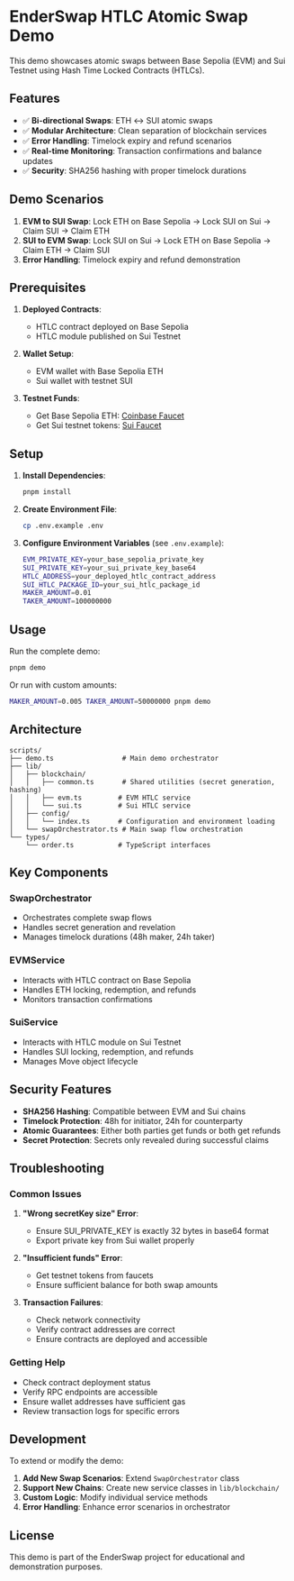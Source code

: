 # EnderSwap HTLC Atomic Swap Demo

This demo showcases atomic swaps between Base Sepolia (EVM) and Sui Testnet using Hash Time Locked Contracts (HTLCs).

## Features

- ✅ **Bi-directional Swaps**: ETH ↔ SUI atomic swaps
- ✅ **Modular Architecture**: Clean separation of blockchain services
- ✅ **Error Handling**: Timelock expiry and refund scenarios
- ✅ **Real-time Monitoring**: Transaction confirmations and balance updates
- ✅ **Security**: SHA256 hashing with proper timelock durations

## Demo Scenarios

1. **EVM to SUI Swap**: Lock ETH on Base Sepolia → Lock SUI on Sui → Claim SUI → Claim ETH
2. **SUI to EVM Swap**: Lock SUI on Sui → Lock ETH on Base Sepolia → Claim ETH → Claim SUI  
3. **Error Handling**: Timelock expiry and refund demonstration

## Prerequisites

1. **Deployed Contracts**:
   - HTLC contract deployed on Base Sepolia
   - HTLC module published on Sui Testnet

2. **Wallet Setup**:
   - EVM wallet with Base Sepolia ETH
   - Sui wallet with testnet SUI

3. **Testnet Funds**:
   - Get Base Sepolia ETH: [Coinbase Faucet](https://www.coinbase.com/faucets/base-ethereum-sepolia-faucet)
   - Get Sui testnet tokens: [Sui Faucet](https://docs.sui.io/guides/developer/getting-started/get-coins)

## Setup

1. **Install Dependencies**:
   ```bash
   pnpm install
   ```

2. **Create Environment File**:
   ```bash
   cp .env.example .env
   ```

3. **Configure Environment Variables** (see `.env.example`):
   ```bash
   EVM_PRIVATE_KEY=your_base_sepolia_private_key
   SUI_PRIVATE_KEY=your_sui_private_key_base64
   HTLC_ADDRESS=your_deployed_htlc_contract_address
   SUI_HTLC_PACKAGE_ID=your_sui_htlc_package_id
   MAKER_AMOUNT=0.01
   TAKER_AMOUNT=100000000
   ```

## Usage

Run the complete demo:
```bash
pnpm demo
```

Or run with custom amounts:
```bash
MAKER_AMOUNT=0.005 TAKER_AMOUNT=50000000 pnpm demo
```

## Architecture

```
scripts/
├── demo.ts                 # Main demo orchestrator
├── lib/
│   ├── blockchain/
│   │   ├── common.ts       # Shared utilities (secret generation, hashing)
│   │   ├── evm.ts         # EVM HTLC service
│   │   └── sui.ts         # Sui HTLC service
│   ├── config/
│   │   └── index.ts       # Configuration and environment loading
│   └── swapOrchestrator.ts # Main swap flow orchestration
└── types/
    └── order.ts           # TypeScript interfaces
```

## Key Components

### SwapOrchestrator
- Orchestrates complete swap flows
- Handles secret generation and revelation
- Manages timelock durations (48h maker, 24h taker)

### EVMService  
- Interacts with HTLC contract on Base Sepolia
- Handles ETH locking, redemption, and refunds
- Monitors transaction confirmations

### SuiService
- Interacts with HTLC module on Sui Testnet  
- Handles SUI locking, redemption, and refunds
- Manages Move object lifecycle

## Security Features

- **SHA256 Hashing**: Compatible between EVM and Sui chains
- **Timelock Protection**: 48h for initiator, 24h for counterparty
- **Atomic Guarantees**: Either both parties get funds or both get refunds
- **Secret Protection**: Secrets only revealed during successful claims

## Troubleshooting

### Common Issues

1. **"Wrong secretKey size" Error**:
   - Ensure SUI_PRIVATE_KEY is exactly 32 bytes in base64 format
   - Export private key from Sui wallet properly

2. **"Insufficient funds" Error**:
   - Get testnet tokens from faucets
   - Ensure sufficient balance for both swap amounts

3. **Transaction Failures**:
   - Check network connectivity
   - Verify contract addresses are correct
   - Ensure contracts are deployed and accessible

### Getting Help

- Check contract deployment status
- Verify RPC endpoints are accessible  
- Ensure wallet addresses have sufficient gas
- Review transaction logs for specific errors

## Development

To extend or modify the demo:

1. **Add New Swap Scenarios**: Extend `SwapOrchestrator` class
2. **Support New Chains**: Create new service classes in `lib/blockchain/`
3. **Custom Logic**: Modify individual service methods
4. **Error Handling**: Enhance error scenarios in orchestrator

## License

This demo is part of the EnderSwap project for educational and demonstration purposes. 